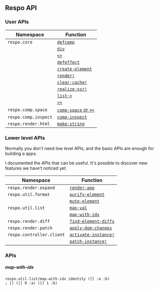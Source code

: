 ## Respo API

### User APIs

| Namespace            | Function                                   |
| -------------------- | ------------------------------------------ |
| `respo.core`         | [`defcomp`](apis/defcomp.md)               |
|                      | [`div`](apis/div.md)                       |
|                      | [`<>`](apis/expand-tag.md)                 |
|                      | [`defeffect`](apis/defeffect.md)           |
|                      | [`create-element`](apis/create-element.md) |
|                      | [`render!`](apis/render_.md)               |
|                      | [`clear-cache!`](apis/clear-cache_.md)     |
|                      | [`realize-ssr!`](apis/realize-ssr_.md)     |
|                      | [`list->`](apis/list-_.md)                 |
|                      | [`>>`](apis/pick-states.md)                |
| `respo.comp.space`   | [`comp-space` or `=<`](apis/comp-space.md) |
| `respo.comp.inspect` | [`comp-inspect`](apis/comp-inspect.md)     |
| `respo.render.html`  | [`make-string`](apis/make-string.md)       |

### Lower level APIs

Normally you don't need low level APIs, and the basic APIs are enough for building a apps.

I documented the APIs that can be useful.
It's possible to discover new features we have't noticed yet.

| Namespace                 | Function                                           |
| ------------------------- | -------------------------------------------------- |
| `respo.render.expand`     | [`render-app`](apis/render-app.md)                 |
| `respo.util.format`       | [`purify-element`](apis/purify-element.md)         |
|                           | [`mute-element`](apis/mute-element.md)             |
| `respo.util.list`         | [`map-val`](#map-val)                              |
|                           | [`map-with-idx`](#map-with-idx)                    |
| `respo.render.diff`       | [`find-element-diffs`](apis/find-element-diffs.md) |
| `respo.render.patch`      | [`apply-dom-changes`](apis/apply-dom-changes.md)   |
| `respo.controller.client` | [`activate-instance!`](apis/activate-instance.md)  |
|                           | [`patch-instance!`](apis/patch-instance.md)        |

### APIs

##### map-with-idx

```
respo.util.list/map-with-idx identity ([] :a :b)
; [] ([] 0 :a) ([] 1 :b)
```
